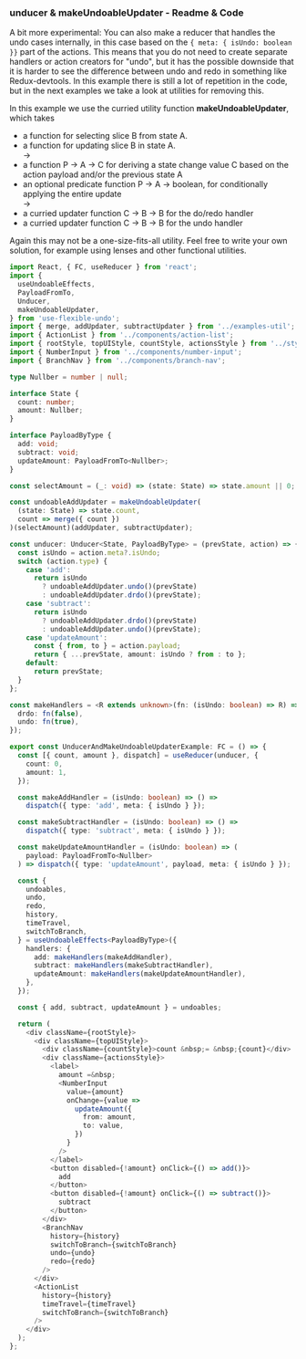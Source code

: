### unducer & makeUndoableUpdater - Readme & Code

A bit more experimental: You can also make a reducer that handles the undo cases internally, in this case based on the `{ meta: { isUndo: boolean }}` part of the actions. This means that you do not need to create separate handlers or action creators for "undo", but it has the possible downside that it is harder to see the difference between undo and redo in something like Redux-devtools. In this example there is still a lot of repetition in the code, but in the next examples we take a look at utilities for removing this.

In this example we use the curried utility function **makeUndoableUpdater**, which takes

- a function for selecting slice B from state A.
- a function for updating slice B in state A.  
  ->
- a function P -> A -> C for deriving a state change value C based on the action payload and/or the previous state A
- an optional predicate function P -> A -> boolean, for conditionally applying the entire update  
  ->
- a curried updater function C -> B -> B for the do/redo handler
- a curried updater function C -> B -> B for the undo handler

Again this may not be a one-size-fits-all utility. Feel free to write your own solution, for example using lenses and other functional utilities.

```typescript
import React, { FC, useReducer } from 'react';
import {
  useUndoableEffects,
  PayloadFromTo,
  Unducer,
  makeUndoableUpdater,
} from 'use-flexible-undo';
import { merge, addUpdater, subtractUpdater } from '../examples-util';
import { ActionList } from '../components/action-list';
import { rootStyle, topUIStyle, countStyle, actionsStyle } from '../styles';
import { NumberInput } from '../components/number-input';
import { BranchNav } from '../components/branch-nav';

type Nullber = number | null;

interface State {
  count: number;
  amount: Nullber;
}

interface PayloadByType {
  add: void;
  subtract: void;
  updateAmount: PayloadFromTo<Nullber>;
}

const selectAmount = (_: void) => (state: State) => state.amount || 0;

const undoableAddUpdater = makeUndoableUpdater(
  (state: State) => state.count,
  count => merge({ count })
)(selectAmount)(addUpdater, subtractUpdater);

const unducer: Unducer<State, PayloadByType> = (prevState, action) => {
  const isUndo = action.meta?.isUndo;
  switch (action.type) {
    case 'add':
      return isUndo
        ? undoableAddUpdater.undo()(prevState)
        : undoableAddUpdater.drdo()(prevState);
    case 'subtract':
      return isUndo
        ? undoableAddUpdater.drdo()(prevState)
        : undoableAddUpdater.undo()(prevState);
    case 'updateAmount':
      const { from, to } = action.payload;
      return { ...prevState, amount: isUndo ? from : to };
    default:
      return prevState;
  }
};

const makeHandlers = <R extends unknown>(fn: (isUndo: boolean) => R) => ({
  drdo: fn(false),
  undo: fn(true),
});

export const UnducerAndMakeUndoableUpdaterExample: FC = () => {
  const [{ count, amount }, dispatch] = useReducer(unducer, {
    count: 0,
    amount: 1,
  });

  const makeAddHandler = (isUndo: boolean) => () =>
    dispatch({ type: 'add', meta: { isUndo } });

  const makeSubtractHandler = (isUndo: boolean) => () =>
    dispatch({ type: 'subtract', meta: { isUndo } });

  const makeUpdateAmountHandler = (isUndo: boolean) => (
    payload: PayloadFromTo<Nullber>
  ) => dispatch({ type: 'updateAmount', payload, meta: { isUndo } });

  const {
    undoables,
    undo,
    redo,
    history,
    timeTravel,
    switchToBranch,
  } = useUndoableEffects<PayloadByType>({
    handlers: {
      add: makeHandlers(makeAddHandler),
      subtract: makeHandlers(makeSubtractHandler),
      updateAmount: makeHandlers(makeUpdateAmountHandler),
    },
  });

  const { add, subtract, updateAmount } = undoables;

  return (
    <div className={rootStyle}>
      <div className={topUIStyle}>
        <div className={countStyle}>count &nbsp;= &nbsp;{count}</div>
        <div className={actionsStyle}>
          <label>
            amount =&nbsp;
            <NumberInput
              value={amount}
              onChange={value =>
                updateAmount({
                  from: amount,
                  to: value,
                })
              }
            />
          </label>
          <button disabled={!amount} onClick={() => add()}>
            add
          </button>
          <button disabled={!amount} onClick={() => subtract()}>
            subtract
          </button>
        </div>
        <BranchNav
          history={history}
          switchToBranch={switchToBranch}
          undo={undo}
          redo={redo}
        />
      </div>
      <ActionList
        history={history}
        timeTravel={timeTravel}
        switchToBranch={switchToBranch}
      />
    </div>
  );
};
```
